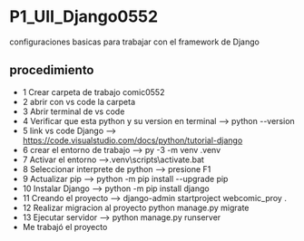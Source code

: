 # P1_UII_Django0552
configuraciones basicas para trabajar con el framework de Django
## procedimiento
- 1 Crear carpeta de trabajo comic0552
- 2 abrir con vs code la carpeta
- 3 Abrir terminal de vs code
- 4 Verificar que esta python y su version en terminal --> python --version
- 5 link vs code Django --> https://code.visualstudio.com/docs/python/tutorial-django
- 6 crear el entorno de trabajo --> py -3 -m venv .venv
- 7 Activar el entorno -->.venv\scripts\activate.bat
- 8 Seleccionar interprete de python --> presione F1
- 9 Actualizar pip -->  python -m pip install --upgrade pip
- 10 Instalar Django --> python -m pip install django
- 11 Creando el proyecto --> django-admin startproject webcomic_proy .
- 12 Realizar migracion al proyecto python manage.py migrate
- 13 Ejecutar servidor --> python manage.py runserver
- Me trabajó el proyecto
